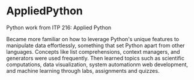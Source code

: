 # AppliedPython
Python work from ITP 216: Applied Python

Became more familiar on how to leverage Python's unique features to manipulate data effortlessly, something that set Python apart from other languages. Concepts like list comprehensions, context managers, and generators were used frequently. Then  learned topics such as scientific computations, data visualization, system automationm web development, and machine learning through labs, assignments and quizzes. 
